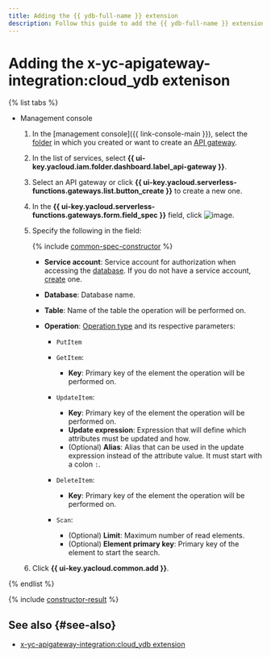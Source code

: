 ```yaml
---
title: Adding the {{ ydb-full-name }} extension
description: Follow this guide to add the {{ ydb-full-name }} extension using the specification constructor.
---
```


# Adding the x-yc-apigateway-integration:cloud_ydb extenison

{% list tabs %}

- Management console

   1. In the [management console]({{ link-console-main }}), select the [folder](../../../resource-manager/concepts/resources-hierarchy.md#folder) in which you created or want to create an [API gateway](../../concepts/index.md).
   1. In the list of services, select **{{ ui-key.yacloud.iam.folder.dashboard.label_api-gateway }}**.
   1. Select an API gateway or click **{{ ui-key.yacloud.serverless-functions.gateways.list.button_create }}** to create a new one.
   1. In the **{{ ui-key.yacloud.serverless-functions.gateways.form.field_spec }}** field, click ![image](../../../_assets/api-gateway/spec-constructor/cloud-ydb.svg).
   1. Specify the following in the field:

      {% include [common-spec-constructor](../../../_includes/api-gateway/common-spec-constructor.md) %}

      * **Service account**: Service account for authorization when accessing the [database](../../../ydb/concepts/resources.md#database). If you do not have a service account, [create](../../../iam/operations/sa/create.md) one.
      * **Database**: Database name.
      * **Table**: Name of the table the operation will be performed on.
      * **Operation**: [Operation type](../../concepts/extensions/ydb.md#podderzhivaemye-operacii) and its respective parameters:

         * `PutItem`
         * `GetItem`:

            * **Key**: Primary key of the element the operation will be performed on.

         * `UpdateItem`:

            * **Key**: Primary key of the element the operation will be performed on.
            * **Update expression**: Expression that will define which attributes must be updated and how.
            * (Optional) **Alias**: Alias that can be used in the update expression instead of the attribute value. It must start with a colon `:`.

         * `DeleteItem`:

            * **Key**: Primary key of the element the operation will be performed on.

         * `Scan`:

            * (Optional) **Limit**: Maximum number of read elements.
            * (Optional) **Element primary key**: Primary key of the element to start the search.

   1. Click **{{ ui-key.yacloud.common.add }}**.

{% endlist %}

{% include [constructor-result](../../../_includes/api-gateway/constructor-result.md) %}

## See also {#see-also}

* [x-yc-apigateway-integration:cloud_ydb extension](../../concepts/extensions/ydb.md)
